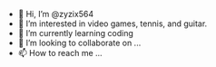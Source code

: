 - 👋 Hi, I’m @zyzix564
- 👀 I’m interested in video games, tennis, and guitar.
- 🌱 I’m currently learning coding
- 💞️ I’m looking to collaborate on ...
- 📫 How to reach me ...

<!---
zyzix564/zyzix564 is a ✨ special ✨ repository because its `README.md` (this file) appears on your GitHub profile.
You can click the Preview link to take a look at your changes.
--->
